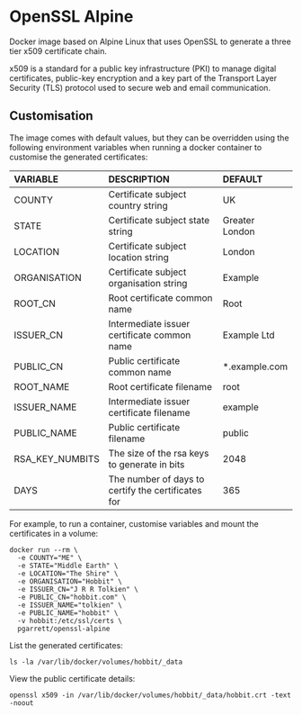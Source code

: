 # OpenSSL Alpine

Docker image based on Alpine Linux that uses OpenSSL to generate a three tier
x509 certificate chain.

x509 is a standard for a public key infrastructure (PKI) to manage digital
certificates, public-key encryption and a key part of the Transport Layer
Security (TLS) protocol used to secure web and email communication.

## Customisation

The image comes with default values, but they can be overridden using the following environment variables when running a docker container to customise
the generated certificates:

| VARIABLE | DESCRIPTION | DEFAULT |
| :------- | :---------- | :------ |
| COUNTY | Certificate subject country string | UK |
| STATE | Certificate subject state string | Greater London |
| LOCATION | Certificate subject location string | London |
| ORGANISATION | Certificate subject organisation string | Example |
| ROOT_CN | Root certificate common name | Root |
| ISSUER_CN | Intermediate issuer certificate common name | Example Ltd |
| PUBLIC_CN | Public certificate common name | *.example.com |
| ROOT_NAME | Root certificate filename | root |
| ISSUER_NAME | Intermediate issuer certificate filename | example |
| PUBLIC_NAME | Public certificate filename | public |
| RSA_KEY_NUMBITS | The size of the rsa keys to generate in bits | 2048 |
| DAYS | The number of days to certify the certificates for | 365 |

For example, to run a container, customise variables and mount the certificates
in a volume:

```
docker run --rm \
  -e COUNTY="ME" \
  -e STATE="Middle Earth" \
  -e LOCATION="The Shire" \
  -e ORGANISATION="Hobbit" \
  -e ISSUER_CN="J R R Tolkien" \
  -e PUBLIC_CN="hobbit.com" \
  -e ISSUER_NAME="tolkien" \
  -e PUBLIC_NAME="hobbit" \
  -v hobbit:/etc/ssl/certs \
  pgarrett/openssl-alpine
```

List the generated certificates:

```
ls -la /var/lib/docker/volumes/hobbit/_data
```

View the public certificate details:

```
openssl x509 -in /var/lib/docker/volumes/hobbit/_data/hobbit.crt -text -noout
```
